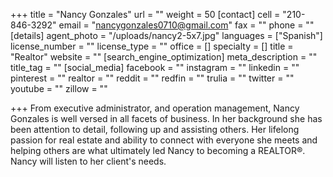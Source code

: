 +++
title = "Nancy Gonzales"
url = ""
weight = 50
[contact]
cell = "210-846-3292"
email = "nancygonzales0710@gmail.com"
fax = ""
phone = ""
[details]
agent_photo = "/uploads/nancy2-5x7.jpg"
languages = ["Spanish"]
license_number = ""
license_type = ""
office = []
specialty = []
title = "Realtor"
website = ""
[search_engine_optimization]
meta_description = ""
title_tag = ""
[social_media]
facebook = ""
instagram = ""
linkedin = ""
pinterest = ""
realtor = ""
reddit = ""
redfin = ""
trulia = ""
twitter = ""
youtube = ""
zillow = ""

+++
From executive administrator, and operation management, Nancy Gonzales is well versed in all facets of business. In her background she has been attention to detail, following up and assisting others. Her lifelong passion for real estate and ability to connect with everyone she meets and helping others are what ultimately led Nancy to becoming a REALTOR®. Nancy will listen to her client's needs.